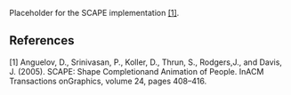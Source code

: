 Placeholder for the SCAPE implementation [[1]](#1).

## References
<a id="1">[1]</a> 
Anguelov, D., Srinivasan, P., Koller, D., Thrun, S., Rodgers,J., and Davis, J. (2005).
SCAPE: Shape Completionand Animation of People.
InACM Transactions onGraphics, volume 24, pages 408–416.